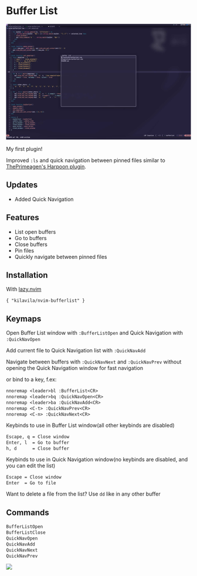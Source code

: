 # Buffer List

<img src="./nvim-bufferlist.jpg" />

My first plugin!

Improved `:ls` and quick navigation between pinned files similar to [ThePrimeagen's Harpoon plugin](https://github.com/ThePrimeagen/harpoon/tree/harpoon2).

## Updates
- Added Quick Navigation

## Features
- List open buffers
- Go to buffers
- Close buffers
- Pin files
- Quickly navigate between pinned files

## Installation
With [lazy.nvim](https://github.com/folke/lazy.nvim)
```
{ "kilavila/nvim-bufferlist" }
```

## Keymaps
Open Buffer List window with `:BufferListOpen` and Quick Navigation with `:QuickNavOpen`

Add current file to Quick Navigation list with `:QuickNavAdd`

Navigate between buffers with `:QuickNavNext` and `:QuickNavPrev` without opening the Quick Navigation window for fast navigation

or bind to a key, f.ex:
```
nnoremap <leader>bl :BufferList<CR>
nnoremap <leader>bq :QuickNavOpen<CR>
nnoremap <leader>ba :QuickNavAdd<CR>
nnoremap <C-t> :QuickNavPrev<CR>
nnoremap <C-n> :QuickNavNext<CR>
```

Keybinds to use in Buffer List window(all other keybinds are disabled)
```
Escape, q = Close window
Enter, l  = Go to buffer
h, d      = Close buffer
```

Keybinds to use in Quick Navigation window(no keybinds are disabled, and you can edit the list)
```
Escape = Close window
Enter  = Go to file
```
Want to delete a file from the list? Use `dd` like in any other buffer

## Commands
```
BufferListOpen
BufferListClose
QuickNavOpen
QuickNavAdd
QuickNavNext
QuickNavPrev
```

<a href="https://dotfyle.com/plugins/kilavila/nvim-bufferlist">
	<img src="https://dotfyle.com/plugins/kilavila/nvim-bufferlist/shield?style=flat" />
</a>

